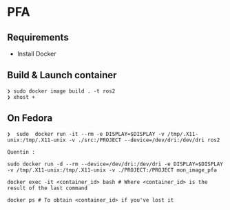 # PFA

## Requirements
- Install Docker


## Build & Launch container

```
❯ sudo docker image build . -t ros2
❯ xhost +

```

## On Fedora
```
❯  sudo  docker run -it --rm -e DISPLAY=$DISPLAY -v /tmp/.X11-unix:/tmp/.X11-unix -v ./src:/PROJECT --device=/dev/dri:/dev/dri ros2
```


```
Quentin : 

sudo docker run -d --rm --device=/dev/dri:/dev/dri -e DISPLAY=$DISPLAY -v /tmp/.X11-unix:/tmp/.X11-unix -v ./PROJECT:/PROJECT mon_image_pfa

docker exec -it <container_id> bash # Where <container_id> is the result of the last command

docker ps # To obtain <container_id> if you've lost it
```
